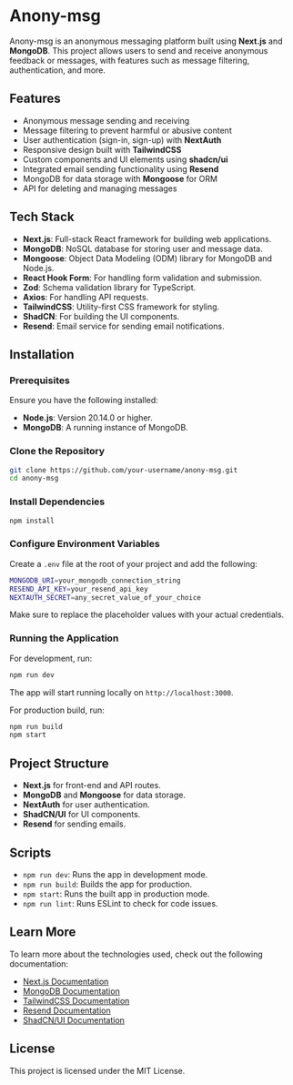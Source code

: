 # Anony-msg

Anony-msg is an anonymous messaging platform built using **Next.js** and **MongoDB**. This project allows users to send and receive anonymous feedback or messages, with features such as message filtering, authentication, and more.

## Features

- Anonymous message sending and receiving
- Message filtering to prevent harmful or abusive content
- User authentication (sign-in, sign-up) with **NextAuth**
- Responsive design built with **TailwindCSS**
- Custom components and UI elements using **shadcn/ui**
- Integrated email sending functionality using **Resend**
- MongoDB for data storage with **Mongoose** for ORM
- API for deleting and managing messages

## Tech Stack

- **Next.js**: Full-stack React framework for building web applications.
- **MongoDB**: NoSQL database for storing user and message data.
- **Mongoose**: Object Data Modeling (ODM) library for MongoDB and Node.js.
- **React Hook Form**: For handling form validation and submission.
- **Zod**: Schema validation library for TypeScript.
- **Axios**: For handling API requests.
- **TailwindCSS**: Utility-first CSS framework for styling.
- **ShadCN**: For building the UI components.
- **Resend**: Email service for sending email notifications.

## Installation

### Prerequisites

Ensure you have the following installed:

- **Node.js**: Version 20.14.0 or higher.
- **MongoDB**: A running instance of MongoDB.
  
### Clone the Repository

```bash
git clone https://github.com/your-username/anony-msg.git
cd anony-msg
```

### Install Dependencies

```bash
npm install
```

### Configure Environment Variables

Create a `.env` file at the root of your project and add the following:

```bash
MONGODB_URI=your_mongodb_connection_string
RESEND_API_KEY=your_resend_api_key
NEXTAUTH_SECRET=any_secret_value_of_your_choice
```

Make sure to replace the placeholder values with your actual credentials.

### Running the Application

For development, run:

```bash
npm run dev
```

The app will start running locally on `http://localhost:3000`.

For production build, run:

```bash
npm run build
npm start
```

## Project Structure

- **Next.js** for front-end and API routes.
- **MongoDB** and **Mongoose** for data storage.
- **NextAuth** for user authentication.
- **ShadCN/UI** for UI components.
- **Resend** for sending emails.

## Scripts

- `npm run dev`: Runs the app in development mode.
- `npm run build`: Builds the app for production.
- `npm start`: Runs the built app in production mode.
- `npm run lint`: Runs ESLint to check for code issues.

## Learn More

To learn more about the technologies used, check out the following documentation:

- [Next.js Documentation](https://nextjs.org/docs)
- [MongoDB Documentation](https://www.mongodb.com/docs/)
- [TailwindCSS Documentation](https://tailwindcss.com/docs)
- [Resend Documentation](https://resend.com/docs)
- [ShadCN/UI Documentation](https://ui.shadcn.dev/docs)

## License

This project is licensed under the MIT License.
